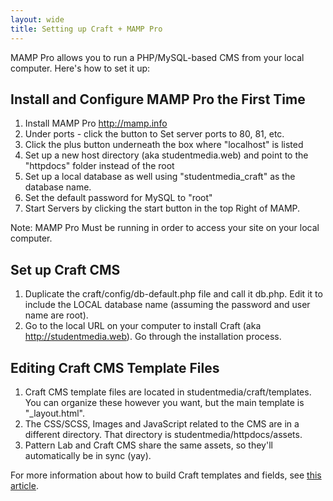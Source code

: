 ```yaml
---
layout: wide
title: Setting up Craft + MAMP Pro
---
```


MAMP Pro allows you to run a PHP/MySQL-based CMS from your local computer.  Here's how to set it up:

## Install and Configure MAMP Pro the First Time

1.  Install MAMP Pro http://mamp.info
2.  Under ports - click the button to Set server ports to 80, 81, etc.
3.  Click the plus button underneath the box where "localhost" is listed
4.  Set up a new host directory (aka studentmedia.web) and point to the "httpdocs" folder instead of the root
5.  Set up a local database as well using "studentmedia_craft" as the database name.
6.  Set the default password for MySQL to "root"
7.  Start Servers by clicking the start button in the top Right of MAMP.  

Note:  MAMP Pro Must be running in order to access your site on your local computer.

## Set up Craft CMS

1.  Duplicate the craft/config/db-default.php file and call it db.php.  Edit it to include the LOCAL database name (assuming the password and user name are root).
2.  Go to the local URL on your computer to install Craft (aka http://studentmedia.web).  Go through the installation process.

## Editing Craft CMS Template Files

1.  Craft CMS template files are located in studentmedia/craft/templates.  You can organize these however you want, but the main template is "_layout.html".
2.  The CSS/SCSS, Images and JavaScript related to the CMS are in a different directory.  That directory is studentmedia/httpdocs/assets.
3.  Pattern Lab and Craft CMS share the same assets, so they'll automatically be in sync (yay).

For more information about how to build Craft templates and fields, see [this article](craft2.html).
